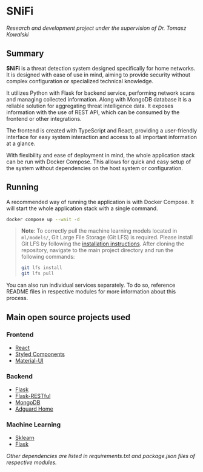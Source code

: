 # SNiFi

_Research and development project under the supervision of Dr. Tomasz Kowalski_


## Summary

**SNiFi** is a threat detection system designed specifically for home networks. It is designed with ease of use in mind, aiming to provide security without complex configuration or specialized technical knowledge. 

It utilizes Python with Flask for backend service, performing network scans and managing collected information. Along with MongoDB database it is a reliable solution for aggregating threat intelligence data. It exposes information with the use of REST API, which can be consumed by the frontend or other integrations.

The frontend is created with TypeScript and React, providing a user-friendly interface for easy system interaction and access to all important information at a glance. 

With flexibility and ease of deployment in mind, the whole application stack can be run with Docker Compose. This allows for quick and easy setup of the system without dependencies on the host system or configuration.

## Running

A recommended way of running the application is with Docker Compose. It will start the whole application stack with a single command. 

```bash
docker compose up --wait -d
```

> **Note**: To correctly pull the machine learning models located in `ml/models/`, Git Large File Storage (Git LFS) is required. Please install Git LFS by following the [installation instructions](https://docs.github.com/en/repositories/working-with-files/managing-large-files/installing-git-large-file-storage). After cloning the repository, navigate to the main project directory and run the following commands:
> ```bash
> git lfs install
> git lfs pull
> ```

You can also run individual services separately. To do so, reference README files in respective modules for more information about this process.

## Main open source projects used

### Frontend
* [React](https://github.com/facebook/react)
* [Styled Components](https://github.com/styled-components/styled-components)
* [Material-UI](https://github.com/mui-org/material-ui)

### Backend
* [Flask](https://github.com/pallets/flask)
* [Flask-RESTful](https://github.com/flask-restful/flask-restful)
* [MongoDB](https://github.com/mongodb/mongo)
* [Adguard Home](https://github.com/AdguardTeam/AdGuardHome)

### Machine Learning
* [Sklearn](https://github.com/scikit-learn/scikit-learn)
* [Flask](https://github.com/pallets/flask)

_Other dependencies are listed in requirements.txt and package.json files of respective modules._